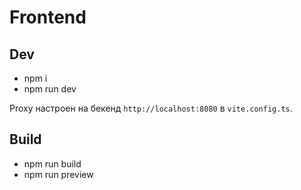 # Frontend

## Dev

- npm i
- npm run dev

Proxy настроен на бекенд `http://localhost:8080` в `vite.config.ts`.

## Build

- npm run build
- npm run preview
